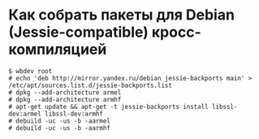 Как собрать пакеты для Debian (Jessie-compatible) кросс-компиляцией
===================================================================

```
$ wbdev root
# echo 'deb http://mirror.yandex.ru/debian jessie-backports main' > /etc/apt/sources.list.d/jessie-backports.list
# dpkg --add-architecture armel
# dpkg --add-architecture armhf
# apt-get update && apt-get -t jessie-backports install libssl-dev:armel libssl-dev:armhf
# debuild -uc -us -b -aarmel
# debuild -uc -us -b -aarmhf
```
